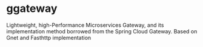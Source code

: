 # ggateway
Lightweight, high-Performance Microservices Gateway, and its implementation method borrowed from the Spring Cloud Gateway.
Based on Gnet and Fasthttp implementation
